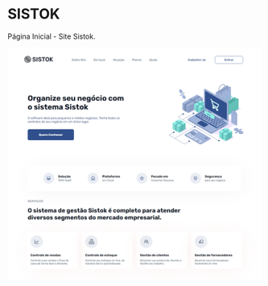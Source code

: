 # SISTOK
Página Inicial - Site Sistok.

![Captura de Tela do Sistok](https://github.com/jmbraz/SISTOK/raw/main/Captura-Sistok.png)


